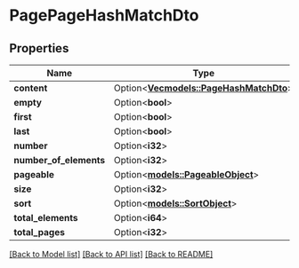 # PagePageHashMatchDto

## Properties

Name | Type | Description | Notes
------------ | ------------- | ------------- | -------------
**content** | Option<[**Vec<models::PageHashMatchDto>**](PageHashMatchDto.md)> |  | [optional]
**empty** | Option<**bool**> |  | [optional]
**first** | Option<**bool**> |  | [optional]
**last** | Option<**bool**> |  | [optional]
**number** | Option<**i32**> |  | [optional]
**number_of_elements** | Option<**i32**> |  | [optional]
**pageable** | Option<[**models::PageableObject**](PageableObject.md)> |  | [optional]
**size** | Option<**i32**> |  | [optional]
**sort** | Option<[**models::SortObject**](SortObject.md)> |  | [optional]
**total_elements** | Option<**i64**> |  | [optional]
**total_pages** | Option<**i32**> |  | [optional]

[[Back to Model list]](../README.md#documentation-for-models) [[Back to API list]](../README.md#documentation-for-api-endpoints) [[Back to README]](../README.md)



